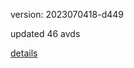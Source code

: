 version: 2023070418-d449

updated 46 avds

[details](https://github.com/0x74f917491bfa7ebfa379/ali_avd_db/blob/master/change_log/2023/07/04/18/d449.txt)